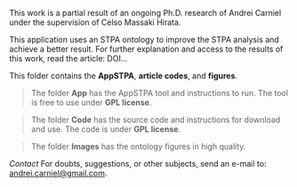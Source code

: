 This work is a partial result of an ongoing Ph.D. research of Andrei Carniel under the supervision of Celso Massaki Hirata.

This application uses an STPA ontology to improve the STPA analysis and achieve a better result. For further explanation and access to the results of this work, read the article: DOI...

This folder contains the **AppSTPA**, **article codes**, and **figures**.
> The folder **App** has the AppSTPA tool and instructions to run. The tool is free to use under **GPL license**.

> The folder **Code** has the source code and instructions for download and use. The code is under **GPL license**.

> The folder **Images** has the ontology figures in high quality.


*Contact*
For doubts, suggestions, or other subjects, send an e-mail to: andrei.carniel@gmail.com.